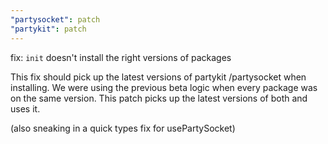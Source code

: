 ```yaml
---
"partysocket": patch
"partykit": patch
---
```


fix: `init` doesn't install the right versions of packages

This fix should pick up the latest versions of partykit /partysocket when installing. We were using the previous beta logic when every package was on the same version. This patch picks up the latest versions of both and uses it.

(also sneaking in a quick types fix for usePartySocket)
